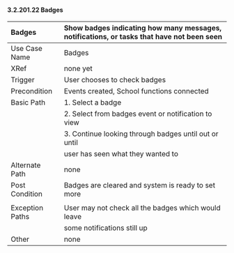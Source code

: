 #### 3.2.201.22 Badges

| Badges | Show badges indicating how many messages, notifications, or tasks that have not been seen                                                       |
|:--------------| :--------------|
|Use Case Name  | Badges                                                  |
|XRef           |  none yet                                               |
|Trigger        |  User chooses to check badges                           |
|Precondition   | Events created, School functions connected              |
|Basic Path     | 1. Select a badge                                       |
|               | 2. Select from badges event or notification to view     |
|               | 3. Continue looking through badges until out or until   |
|               |     user has seen what they wanted to                   |
|Alternate Path | none                                                    |
|Post Condition | Badges are cleared and system is ready to set more      |
|               |                                                         |
|Exception Paths| User may not check all the badges which would leave     |
|               |  some notifications still up                            |
|Other          | none                                                    |
